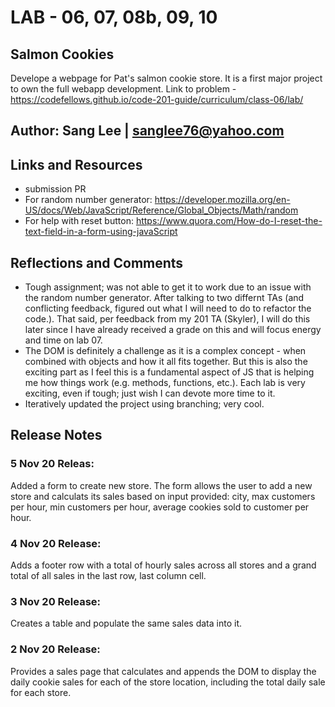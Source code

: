 # LAB - 06, 07, 08b, 09, 10

## Salmon Cookies
Develope a webpage for Pat's salmon cookie store. It is a first major project to own the full webapp development. Link to problem - https://codefellows.github.io/code-201-guide/curriculum/class-06/lab/

## Author: Sang Lee | sanglee76@yahoo.com

## Links and Resources
+ submission PR
+ For random number generator: https://developer.mozilla.org/en-US/docs/Web/JavaScript/Reference/Global_Objects/Math/random
+ For help with reset button: https://www.quora.com/How-do-I-reset-the-text-field-in-a-form-using-javaScript

## Reflections and Comments
+ Tough assignment; was not able to get it to work due to an issue with the random number generator. After talking to two differnt TAs (and conflicting feedback, figured out what I will need to do to refactor the code.). That said, per feedback from my 201 TA (Skyler), I will do this later since I have already received a grade on this and will focus energy and time on lab 07.
+ The DOM is definitely a challenge as it is a complex concept - when combined with objects and how it all fits together. But this is also the exciting part as I feel this is a fundamental aspect of JS that is helping me how things work (e.g. methods, functions, etc.).  Each lab is very exciting, even if tough; just wish I can devote more time to it.
+ Iteratively updated the project using branching; very cool.

## Release Notes
### 5 Nov 20 Releas:
Added a form to create new store. The form allows the user to add a new store and calculats its sales based on input provided: city, max customers per hour, min customers per hour, average cookies sold to customer per hour.
### 4 Nov 20 Release:
Adds a footer row with a total of hourly sales across all stores and a grand total of all sales in the last row, last column cell.
### 3 Nov 20 Release:
Creates a table and populate the same sales data into it.
### 2 Nov 20 Release:
Provides a sales page that calculates and appends the DOM to display the daily cookie sales for each of the store location, including the total daily sale for each store.
